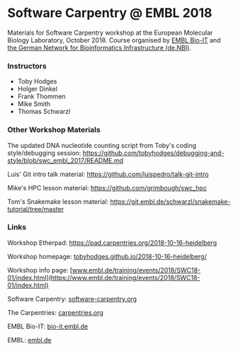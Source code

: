 # Software Carpentry @ EMBL 2018

Materials for Software Carpentry workshop at the European Molecular Biology Laboratory, October 2018. Course organised by 
[EMBL Bio-IT](https://bio-it.embl.de) and [the German Network for Bioinformatics Infrastructure (de.NBI)](http://www.denbi.de).

### Instructors

- Toby Hodges
- Holger Dinkel
- Frank Thommen
- Mike Smith
- Thomas Schwarzl

### Other Workshop Materials

The updated DNA nucleotide counting script from Toby's coding style/debugging session: https://github.com/tobyhodges/debugging-and-style/blob/swc_embl_2017/README.md

Luis' Git intro talk material: https://github.com/luispedro/talk-git-intro

Mike's HPC lesson material: https://github.com/grimbough/swc_hpc

Tom's Snakemake lesson material: https://git.embl.de/schwarzl/snakemake-tutorial/tree/master

### Links

Workshop Etherpad: https://pad.carpentries.org/2018-10-16-heidelberg

Workshop homepage: [tobyhodges.github.io/2018-10-16-heidelberg/](https://tobyhodges.github.io/2018-10-16-heidelberg/)

Workshop info page: [www.embl.de/training/events/2018/SWC18-01/index.html](https://www.embl.de/training/events/2018/SWC18-01/index.html)

Software Carpentry: [software-carpentry.org](https://software-carpentry.org/)

The Carpentries: [carpentries.org](https://carpentries.org)

EMBL Bio-IT: [bio-it.embl.de](https://bio-it.embl.de)

EMBL: [embl.de](https://embl.de)

